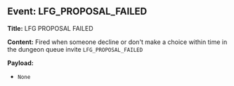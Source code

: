 ## Event: LFG_PROPOSAL_FAILED

**Title:** LFG PROPOSAL FAILED

**Content:**
Fired when someone decline or don't make a choice within time in the dungeon queue invite
`LFG_PROPOSAL_FAILED`

**Payload:**
- `None`